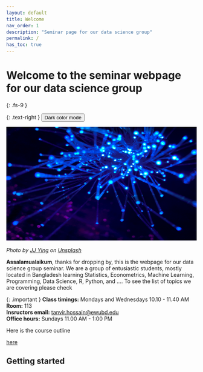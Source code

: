 ```yaml
---
layout: default
title: Welcome
nav_order: 1
description: "Seminar page for our data science group"
permalink: /
has_toc: true
---
```




# Welcome to the seminar webpage for our data science group
{: .fs-9 }

{: .text-right }
<button class="btn js-toggle-dark-mode">Dark color mode</button>

<script>
const toggleDarkMode = document.querySelector('.js-toggle-dark-mode');

jtd.addEvent(toggleDarkMode, 'click', function(){
  if (jtd.getTheme() === 'dark') {
    jtd.setTheme('light');
    toggleDarkMode.textContent = 'Preview dark color scheme';
  } else {
    jtd.setTheme('dark');
    toggleDarkMode.textContent = 'Return to the light side';
  }
});
</script>


<img src="/docs/images/nets.jpg"  width="600" height="300"  alt="placeholder image" class="img-fluid" >



*Photo by [JJ Ying](https://unsplash.com/@jjying) on [Unsplash](https://unsplash.com/photos/8bghKxNU1j0)*



**Assalamualaikum**, thanks for dropping by, this is the webpage for our data science group seminar. We are a group of entusiastic students, mostly located in Bangladesh learning Statistics, Econometrics, Machine Learning, Programming, Data Science, R, Python, and .... To see the list of topics we are covering please check 



{: .important }
**Class timings:** Mondays and Wednesdays 10.10 - 11.40 AM  <br>
**Room:** 113  <br>
**Insructors email:** tanvir.hossain@ewubd.edu <br>
**Office hours:** Sundays 11.00 AM - 1:00 PM




Here is the course outline

[here](https://raw.githubusercontent.com/STHossain/ewueco204/main/docs/outline/Eco204_outline.pdf)

## Getting started

[^1]: This is one of his works available freely on